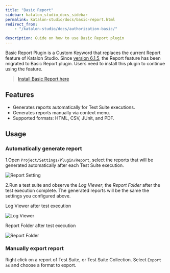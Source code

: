 ```yaml
---
title: "Basic Report"
sidebar: katalon_studio_docs_sidebar
permalink: katalon-studio/docs/basic-report.html
redirect_from:
    - "/katalon-studio/docs/authorization-basic/"

description: Guide on how to use Basic Report plugin
---
```

Basic Report Plugin is a Custom Keyword that replaces the current Report feature of Katalon Studio. Since [version 6.1.5](https://docs.katalon.com/katalon-studio/new/version-615.html), the Report feature has been migrated to Basic Report plugin.  Users need to install this plugin to continue using the feature.

> [Install Basic Report here](https://store.katalon.com/product/59/Basic-Report)

## Features
- Generates reports automatically for Test Suite executions.
- Generates reports manually via context menu.
- Supported formats: HTML, CSV, JUnit, and PDF.

## Usage

### Automatically generate report
1.Open `Project/Settings/Plugin/Report`, select the reports that will be generated automatically after each Test Suite execution.

![Report Setting](https://i.ibb.co/GJK0tR4/report-setting.png)

2.Run a test suite and observe the *Log Viewer*, the *Report Folder* after the test execution complete. The generated reports will be the same the settings you configured above.

Log Viewer after test execution

![Log Viewer](https://i.ibb.co/z5JpbDp/log-viewer.png)

Report Folder after test execution

![Report Folder](https://i.ibb.co/tLGHXvK/report-folder.png)

### Manually export report
Right click on a report of Test Suite, or Test Suite Collection. Select `Export as` and choose a format to export.
